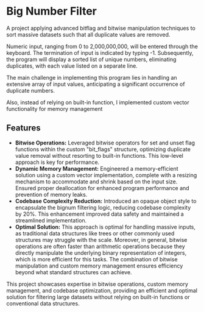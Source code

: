<h1>Big Number Filter</h1>
<p>A project applying advanced bitflag and bitwise manipulation techniques to sort massive datasets such that all duplicate values are 
removed.</p>
<p> Numeric input, ranging from 0 to 2,000,000,000, will be entered through the keyboard. The termination of input is indicated by typing -1. Subsequently, the program will display a sorted list of unique numbers, eliminating duplicates, with each value listed on a separate line. </p>
<p>The main challenge in implementing this program lies in handling an extensive array of input values, anticipating a significant occurrence of duplicate numbers. </p>
<p>Also, instead of relying on built-in function, I implemented custom vector functionality for memory management</p>
<h2>Features</h2>

- <b>Bitwise Operations:</b> Leveraged bitwise operators for set and unset flag functions within the custom "bit_flags" structure, optimizing duplicate value removal without resorting to built-in functions. This low-level approach is key for performance.
- <b>Dynamic Memory Management:</b> Engineered a memory-efficient solution using a custom vector implementation, complete with a resizing mechanism to accommodate and shrink based on the input size. Ensured proper deallocation for enhanced program performance and prevention of memory leaks.
- <b>Codebase Complexity Reduction:</b> Introduced an opaque object style to encapsulate the bignum filtering logic, reducing codebase complexity by 20%. This enhancement improved data safety and maintained a streamlined implementation.
- <b>Optimal Solution:</b> This approach is optimal for handling massive inputs, as traditional data structures like trees or other commonly used structures may struggle with the scale. Moreover, in general, bitwise operations are often faster than arithmetic operations because they directly manipulate the underlying binary representation of integers, which is more efficient for this tasks. The combination of bitwise manipulation and custom memory management ensures efficiency beyond what standard structures can achieve.

This project showcases expertise in bitwise operations, custom memory management, and codebase optimization, providing an efficient and optimal solution for filtering large datasets without relying on built-in functions or conventional data structures.
